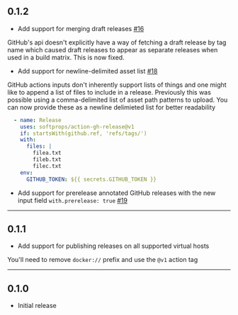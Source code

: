 ## 0.1.2

* Add support for merging draft releases [#16](https://github.com/softprops/action-gh-release/pull/16)

GitHub's api doesn't explicitly have a way of fetching a draft release by tag name which caused draft releases to appear as separate releases when used in a build matrix.
This is now fixed.

* Add support for newline-delimited asset list [#18](https://github.com/softprops/action-gh-release/pull/18)

GitHub actions inputs don't inherently support lists of things and one might like to append a list of files to include in a release. Previously this was possible using a comma-delimited list of asset path patterns to upload. You can now provide these as a newline delimieted list for better readability

```yaml
  - name: Release
    uses: softprops/action-gh-release@v1
    if: startsWith(github.ref, 'refs/tags/')
    with:
      files: |
        filea.txt
        fileb.txt
        filec.txt
    env:
      GITHUB_TOKEN: ${{ secrets.GITHUB_TOKEN }}
```

* Add support for prerelease annotated GitHub releases with the new input field `with.prerelease: true` [#19](https://github.com/softprops/action-gh-release/pull/19)

---

## 0.1.1

* Add support for publishing releases on all supported virtual hosts

You'll need to remove `docker://` prefix and use the `@v1` action tag

---

## 0.1.0

* Initial release